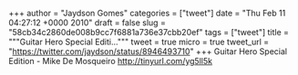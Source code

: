 
+++
author = "Jaydson Gomes"
categories = ["tweet"]
date = "Thu Feb 11 04:27:12 +0000 2010"
draft = false
slug = "58cb34c2860de008b9cc7f6881a736e37cbb20ef"
tags = ["tweet"]
title = """Guitar Hero Special Editi..."""
tweet = true
micro = true
tweet_url = "https://twitter.com/jaydson/status/8946493710"
+++
Guitar Hero Special Edition -  Mike De Mosqueiro http://tinyurl.com/yg5ll5k
